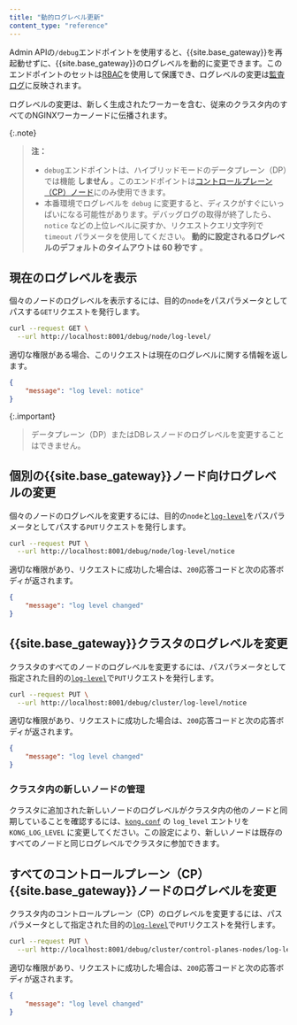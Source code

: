 ```yaml
---
title: "動的ログレベル更新"
content_type: "reference"
---
```

Admin APIの`/debug`エンドポイントを使用すると、{{site.base_gateway}}を再起動せずに、{{site.base_gateway}}のログレベルを動的に変更できます。このエンドポイントのセットは[RBAC](/gateway/api/admin-ee/latest/#/rbac/post-rbac-roles-name_or_id-endpoints)を使用して保護でき、ログレベルの変更は[監査ログ](/gateway/{{page.release}}/kong-enterprise/audit-log/)に反映されます。

ログレベルの変更は、新しく生成されたワーカーを含む、従来のクラスタ内のすべてのNGINXワーカーノードに伝播されます。

{:.note}
> 
> **注：** 
> 
> * `debug`エンドポイントは、ハイブリッドモードのデータプレーン（DP）では機能 **しません** 。このエンドポイントは[コントロールプレーン（CP）ノード](#manage-new-nodes-in-the-cluster)にのみ使用できます。
> * 本番環境でログレベルを `debug` に変更すると、ディスクがすぐにいっぱいになる可能性があります。デバッグログの取得が終了したら、`notice` などの上位レベルに戻すか、リクエストクエリ文字列で `timeout` パラメータを使用してください。 **動的に設定されるログレベルのデフォルトのタイムアウトは 60 秒です** 。

現在のログレベルを表示
-----------

個々のノードのログレベルを表示するには、目的の`node`をパスパラメータとしてパスする`GET`リクエストを発行します。

```bash
curl --request GET \
  --url http://localhost:8001/debug/node/log-level/
```

適切な権限がある場合、このリクエストは現在のログレベルに関する情報を返します。

```json
{
    "message": "log level: notice"
}
```

{:.important}
> 
> データプレーン（DP）またはDBレスノードのログレベルを変更することはできません。

個別の{{site.base_gateway}}ノード向けログレベルの変更
---------------------

個々のノードのログレベルを変更するには、目的の`node`と[`log-level`](/gateway/{{page.release}}/production/logging/log-reference/)をパスパラメータとしてパスする`PUT`リクエストを発行します。

```bash
curl --request PUT \
  --url http://localhost:8001/debug/node/log-level/notice
```

適切な権限があり、リクエストに成功した場合は、`200`応答コードと次の応答ボディが返されます。

```json
{
	"message": "log level changed"
}
```

{{site.base_gateway}}クラスタのログレベルを変更
------------------

クラスタのすべてのノードのログレベルを変更するには、パスパラメータとして指定された目的の[`log-level`](/gateway/{{page.release}}/production/logging/log-reference/)で`PUT`リクエストを発行します。

```bash
curl --request PUT \
  --url http://localhost:8001/debug/cluster/log-level/notice
```

適切な権限があり、リクエストに成功した場合は、`200`応答コードと次の応答ボディが返されます。

```json
{
	"message": "log level changed"
}
```

### クラスタ内の新しいノードの管理

クラスタに追加された新しいノードのログレベルがクラスタ内の他のノードと同期していることを確認するには、[`kong.conf`](/gateway/{{page.release}}/reference/configuration/#log_level) の `log_level` エントリを `KONG_LOG_LEVEL` に変更してください。この設定により、新しいノードは既存のすべてのノードと同じログレベルでクラスタに参加できます。

すべてのコントロールプレーン（CP）{{site.base_gateway}}ノードのログレベルを変更
------------------------------------

クラスタ内のコントロールプレーン（CP）のログレベルを変更するには、パスパラメータとして指定された目的の[`log-level`](/gateway/{{page.release}}/production/logging/log-reference/)で`PUT`リクエストを発行します。

```bash
curl --request PUT \
  --url http://localhost:8001/debug/cluster/control-planes-nodes/log-level/notice
```

適切な権限があり、リクエストに成功した場合は、`200`応答コードと次の応答ボディが返されます。

```json
{
	"message": "log level changed"
}
```

